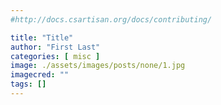 ```yaml
---
#http://docs.csartisan.org/docs/contributing/

title: "Title"
author: "First Last"
categories: [ misc ]
image: ./assets/images/posts/none/1.jpg
imagecred: ""
tags: []
---
```

